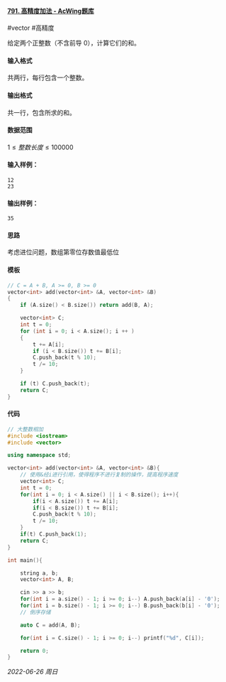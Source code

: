 #### [791. 高精度加法 - AcWing题库](https://www.acwing.com/problem/content/793/)

#vector #高精度

给定两个正整数（不含前导 $0$），计算它们的和。

#### 输入格式

共两行，每行包含一个整数。

#### 输出格式

共一行，包含所求的和。

#### 数据范围

$1≤整数长度≤100000$

#### 输入样例：

```in
12
23
```

#### 输出样例：

```out
35
```

#### 思路

考虑进位问题，数组第零位存数值最低位

#### 模板

```cpp
// C = A + B, A >= 0, B >= 0
vector<int> add(vector<int> &A, vector<int> &B)
{
    if (A.size() < B.size()) return add(B, A);

    vector<int> C;
    int t = 0;
    for (int i = 0; i < A.size(); i ++ )
    {
        t += A[i];
        if (i < B.size()) t += B[i];
        C.push_back(t % 10);
        t /= 10;
    }

    if (t) C.push_back(t);
    return C;
}
```

#### 代码

```cpp
// 大整数相加
#include <iostream>
#include <vector>

using namespace std;

vector<int> add(vector<int> &A, vector<int> &B){
    // 使用&经i进行引用，使得程序不进行复制的操作，提高程序速度
    vector<int> C;
    int t = 0;
    for(int i = 0; i < A.size() || i < B.size(); i++){
        if(i < A.size()) t += A[i]; 
        if(i < B.size()) t += B[i];
        C.push_back(t % 10);
        t /= 10;
    }
    if(t) C.push_back(1);
    return C;
}

int main(){

    string a, b;
    vector<int> A, B;

    cin >> a >> b;
    for(int i = a.size() - 1; i >= 0; i--) A.push_back(a[i] - '0');
    for(int i = b.size() - 1; i >= 0; i--) B.push_back(b[i] - '0');
    // 倒序存储

    auto C = add(A, B);

    for(int i = C.size() - 1; i >= 0; i--) printf("%d", C[i]);

    return 0;
}
```


*2022-06-26 周日*